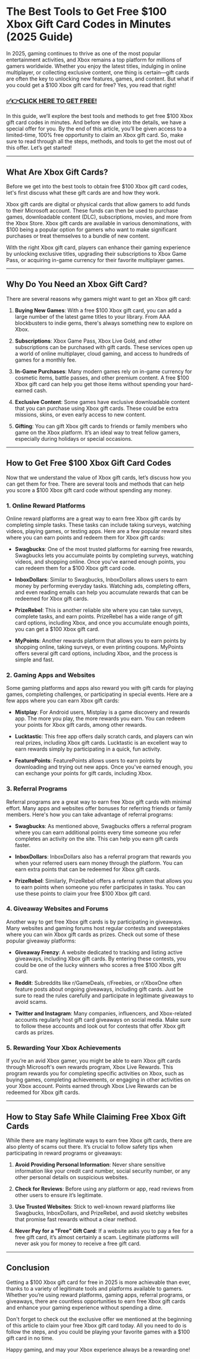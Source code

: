 # The Best Tools to Get Free $100 Xbox Gift Card Codes in Minutes (2025 Guide)

In 2025, gaming continues to thrive as one of the most popular entertainment activities, and Xbox remains a top platform for millions of gamers worldwide. Whether you enjoy the latest titles, indulging in online multiplayer, or collecting exclusive content, one thing is certain—gift cards are often the key to unlocking new features, games, and content. But what if you could get a $100 Xbox gift card for free? Yes, you read that right!

### [✅👉CLICK HERE TO GET FREE!](https://freerewards.xyz/xbox/go/)

In this guide, we’ll explore the best tools and methods to get free $100 Xbox gift card codes in minutes. And before we dive into the details, we have a special offer for you. By the end of this article, you’ll be given access to a limited-time, 100% free opportunity to claim an Xbox gift card. So, make sure to read through all the steps, methods, and tools to get the most out of this offer. Let’s get started!

---

## What Are Xbox Gift Cards?

Before we get into the best tools to obtain free $100 Xbox gift card codes, let's first discuss what these gift cards are and how they work.

Xbox gift cards are digital or physical cards that allow gamers to add funds to their Microsoft account. These funds can then be used to purchase games, downloadable content (DLC), subscriptions, movies, and more from the Xbox Store. Xbox gift cards are available in various denominations, with $100 being a popular option for gamers who want to make significant purchases or treat themselves to a bundle of new content.

With the right Xbox gift card, players can enhance their gaming experience by unlocking exclusive titles, upgrading their subscriptions to Xbox Game Pass, or acquiring in-game currency for their favorite multiplayer games.

---

## Why Do You Need an Xbox Gift Card?

There are several reasons why gamers might want to get an Xbox gift card:

1. **Buying New Games**: With a free $100 Xbox gift card, you can add a large number of the latest game titles to your library. From AAA blockbusters to indie gems, there's always something new to explore on Xbox.
   
2. **Subscriptions**: Xbox Game Pass, Xbox Live Gold, and other subscriptions can be purchased with gift cards. These services open up a world of online multiplayer, cloud gaming, and access to hundreds of games for a monthly fee.

3. **In-Game Purchases**: Many modern games rely on in-game currency for cosmetic items, battle passes, and other premium content. A free $100 Xbox gift card can help you get those items without spending your hard-earned cash.

4. **Exclusive Content**: Some games have exclusive downloadable content that you can purchase using Xbox gift cards. These could be extra missions, skins, or even early access to new content.

5. **Gifting**: You can gift Xbox gift cards to friends or family members who game on the Xbox platform. It’s an ideal way to treat fellow gamers, especially during holidays or special occasions.

---

## How to Get Free $100 Xbox Gift Card Codes

Now that we understand the value of Xbox gift cards, let’s discuss how you can get them for free. There are several tools and methods that can help you score a $100 Xbox gift card code without spending any money.

### 1. **Online Reward Platforms**

Online reward platforms are a great way to earn free Xbox gift cards by completing simple tasks. These tasks can include taking surveys, watching videos, playing games, or testing apps. Here are a few popular reward sites where you can earn points and redeem them for Xbox gift cards:

- **Swagbucks**: One of the most trusted platforms for earning free rewards, Swagbucks lets you accumulate points by completing surveys, watching videos, and shopping online. Once you’ve earned enough points, you can redeem them for a $100 Xbox gift card code.
  
- **InboxDollars**: Similar to Swagbucks, InboxDollars allows users to earn money by performing everyday tasks. Watching ads, completing offers, and even reading emails can help you accumulate rewards that can be redeemed for Xbox gift cards.

- **PrizeRebel**: This is another reliable site where you can take surveys, complete tasks, and earn points. PrizeRebel has a wide range of gift card options, including Xbox, and once you accumulate enough points, you can get a $100 Xbox gift card.

- **MyPoints**: Another rewards platform that allows you to earn points by shopping online, taking surveys, or even printing coupons. MyPoints offers several gift card options, including Xbox, and the process is simple and fast.

### 2. **Gaming Apps and Websites**

Some gaming platforms and apps also reward you with gift cards for playing games, completing challenges, or participating in special events. Here are a few apps where you can earn Xbox gift cards:

- **Mistplay**: For Android users, Mistplay is a game discovery and rewards app. The more you play, the more rewards you earn. You can redeem your points for Xbox gift cards, among other rewards.

- **Lucktastic**: This free app offers daily scratch cards, and players can win real prizes, including Xbox gift cards. Lucktastic is an excellent way to earn rewards simply by participating in a quick, fun activity.

- **FeaturePoints**: FeaturePoints allows users to earn points by downloading and trying out new apps. Once you've earned enough, you can exchange your points for gift cards, including Xbox.

### 3. **Referral Programs**

Referral programs are a great way to earn free Xbox gift cards with minimal effort. Many apps and websites offer bonuses for referring friends or family members. Here's how you can take advantage of referral programs:

- **Swagbucks**: As mentioned above, Swagbucks offers a referral program where you can earn additional points every time someone you refer completes an activity on the site. This can help you earn gift cards faster.

- **InboxDollars**: InboxDollars also has a referral program that rewards you when your referred users earn money through the platform. You can earn extra points that can be redeemed for Xbox gift cards.

- **PrizeRebel**: Similarly, PrizeRebel offers a referral system that allows you to earn points when someone you refer participates in tasks. You can use these points to claim your free $100 Xbox gift card.

### 4. **Giveaway Websites and Forums**

Another way to get free Xbox gift cards is by participating in giveaways. Many websites and gaming forums host regular contests and sweepstakes where you can win Xbox gift cards as prizes. Check out some of these popular giveaway platforms:

- **Giveaway Frenzy**: A website dedicated to tracking and listing active giveaways, including Xbox gift cards. By entering these contests, you could be one of the lucky winners who scores a free $100 Xbox gift card.

- **Reddit**: Subreddits like r/GameDeals, r/Freebies, or r/XboxOne often feature posts about ongoing giveaways, including gift cards. Just be sure to read the rules carefully and participate in legitimate giveaways to avoid scams.

- **Twitter and Instagram**: Many companies, influencers, and Xbox-related accounts regularly host gift card giveaways on social media. Make sure to follow these accounts and look out for contests that offer Xbox gift cards as prizes.

### 5. **Rewarding Your Xbox Achievements**

If you’re an avid Xbox gamer, you might be able to earn Xbox gift cards through Microsoft's own rewards program, Xbox Live Rewards. This program rewards you for completing specific activities on Xbox, such as buying games, completing achievements, or engaging in other activities on your Xbox account. Points earned through Xbox Live Rewards can be redeemed for Xbox gift cards.

---

## How to Stay Safe While Claiming Free Xbox Gift Cards

While there are many legitimate ways to earn free Xbox gift cards, there are also plenty of scams out there. It’s crucial to follow safety tips when participating in reward programs or giveaways:

1. **Avoid Providing Personal Information**: Never share sensitive information like your credit card number, social security number, or any other personal details on suspicious websites.
  
2. **Check for Reviews**: Before using any platform or app, read reviews from other users to ensure it’s legitimate.

3. **Use Trusted Websites**: Stick to well-known reward platforms like Swagbucks, InboxDollars, and PrizeRebel, and avoid sketchy websites that promise fast rewards without a clear method.

4. **Never Pay for a "Free" Gift Card**: If a website asks you to pay a fee for a free gift card, it’s almost certainly a scam. Legitimate platforms will never ask you for money to receive a free gift card.

---

## Conclusion

Getting a $100 Xbox gift card for free in 2025 is more achievable than ever, thanks to a variety of legitimate tools and platforms available to gamers. Whether you’re using reward platforms, gaming apps, referral programs, or giveaways, there are countless opportunities to earn free Xbox gift cards and enhance your gaming experience without spending a dime.

Don't forget to check out the exclusive offer we mentioned at the beginning of this article to claim your free Xbox gift card today. All you need to do is follow the steps, and you could be playing your favorite games with a $100 gift card in no time.

Happy gaming, and may your Xbox experience always be a rewarding one!
